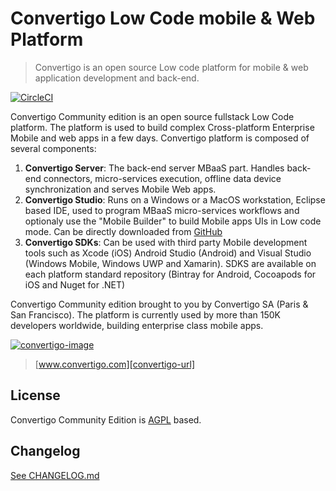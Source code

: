 # Convertigo Low Code mobile & Web  Platform
> Convertigo is an open source Low code platform for mobile & web application development and back-end.

[![CircleCI][ci-image]][ci-url]

Convertigo Community edition is an open source fullstack Low Code platform. The platform is used to build complex Cross-platform Enterprise Mobile and web apps in a few days. Convertigo platform is composed of several components:

1.	**Convertigo Server**: The back-end server MBaaS part. Handles back-end connectors, micro-services execution, offline data device synchronization and serves Mobile Web apps.
2.	**Convertigo Studio**: Runs on a Windows or a MacOS workstation, Eclipse based IDE, used to program MBaaS micro-services workflows and optionaly use the "Mobile Builder" to build Mobile apps UIs in Low code mode. Can be directly downloaded from [GitHub](https://github.com/convertigo/convertigo/releases/latest)
3.	**Convertigo SDKs**: Can be used with third party Mobile development tools such as Xcode (iOS) Android Studio (Android) and Visual Studio (Windows Mobile, Windows UWP and Xamarin). SDKS are available on each platform standard repository (Bintray for Android, Cocoapods for iOS and Nuget for .NET)

Convertigo Community edition brought to you by Convertigo SA (Paris & San Francisco). The platform is currently used by more than 150K developers worldwide, building enterprise class mobile apps.

[![convertigo-image]][convertigo-url]
> [www.convertigo.com][convertigo-url]

## License

Convertigo Community Edition is [AGPL](https://www.gnu.org/licenses/agpl-3.0.html) based.

## Changelog

[See CHANGELOG.md](CHANGELOG.md)

<!-- Markdown link & img dfn's -->
[ci-image]: https://circleci.com/gh/convertigo/convertigo.svg?style=shield
[ci-url]: https://circleci.com/gh/convertigo/workflows/convertigo
[convertigo-image]: https://www.convertigo.com/wp-content/themes/EightDegree/images/logo_convertigo.png
[convertigo-url]: https://www.convertigo.com
